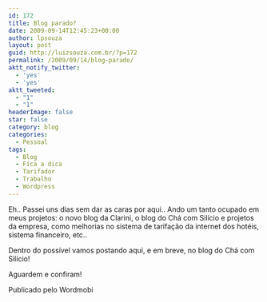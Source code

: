 ```yaml
---
id: 172
title: Blog parado?
date: 2009-09-14T12:45:23+00:00
author: lpsouza
layout: post
guid: http://luizsouza.com.br/?p=172
permalink: /2009/09/14/blog-parado/
aktt_notify_twitter:
  - 'yes'
  - 'yes'
aktt_tweeted:
  - "1"
  - "1"
headerImage: false
star: false
category: blog
categories:
  - Pessoal
tags:
  - Blog
  - Fica a dica
  - Tarifador
  - Trabalho
  - Wordpress
---
```

Eh.. Passei uns dias sem dar as caras por aqui.. Ando um tanto ocupado em meus projetos: o novo blog da Clarini, o blog do Chá com Silício e projetos da empresa, como melhorias no sistema de tarifação da internet dos hotéis, sistema financeiro, etc..

Dentro do possível vamos postando aqui, e em breve, no blog do Chá com Silício!

Aguardem e confiram!

Publicado pelo Wordmobi
